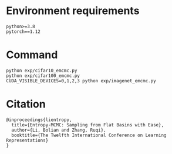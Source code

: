# Environment requirements
```
python>=3.8
pytorch==1.12
```

# Command
```
python exp/cifar10_emcmc.py
python exp/cifar100_emcmc.py
CUDA_VISIBLE_DEVICES=0,1,2,3 python exp/imagenet_emcmc.py
```

# Citation
```
@inproceedings{lientropy,
  title={Entropy-MCMC: Sampling from Flat Basins with Ease},
  author={Li, Bolian and Zhang, Ruqi},
  booktitle={The Twelfth International Conference on Learning Representations}
}
```
